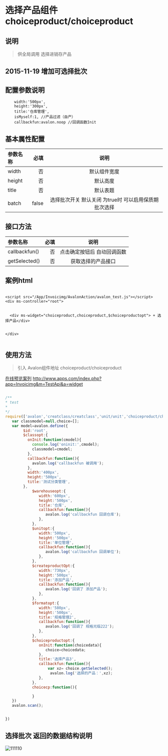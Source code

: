 # 选择产品组件 choiceproduct/choiceproduct

## 说明

  > 供全局调用 选择进销存产品

## 2015-11-19 增加可选择批次


## 配置参数说明
        width:'500px', 
        height:'300px',
        title:'仓库管理',
        isMyself:1, //产品过滤（自产）
        callbackfun:avalon.noop //回调函数Init

## 基本属性配置

| 参数名称      |    必填 | 说明  |
| :-------- | --------:| :--: |
| width  | 否 |  默认组件宽度  |
| height |否| 默认高度 |
|title|否| 默认表题 |
|batch|false| 选择批次开关 默认关闭  为true时 可以启用保质期批次选择 |

##  接口方法

| 参数名称      |    必填 | 说明  |
| :-------- | --------:| :--: |
|callbackfun()|否| 点击确定按钮后  自动回调函数  |
|getSelected()|否| 获取选择的产品接口  |



## 案例html 


```

<script src="/App/Invoicimg/AvalonAction/avalon_test.js"></script>
<div ms-controller="root">


  <div ms-widget="choiceproduct,choiceproduct,$choiceproductopt"> + 选择产品</div>


</div>


```


## 使用方法

  > 引入 Avalon组件地址 choiceproduct/choiceproduct

   [在线预览案列](http://www.apps.com/index.php?app=Invoicimg&m=TestApi&a=widget) http://www.apps.com/index.php?app=Invoicimg&m=TestApi&a=widget

``` javascript

/**
* test
* 
*/
require(['avalon','creatclass/creatclass','unit/unit','choiceproduct/choiceproduct','warehouse/warehouse','createproduct/createproduct','format/format','domReady!'],function(avalon){
   var classmodel=null,choice=[];
   var model=avalon.define({ 
        $id:'root',
        $classopt:{
          onInit:function(cmodel){
            console.log('oninit:',cmodel);
            classmodel=cmodel;
          },
          callbackfun:function(){
            avalon.log('callbackfun 被调用');
          },
          width:'400px',
          height:'500px',
          title:'测试分类管理',
        },
            $warehouseopt:{
               width:'600px',
               height:'500px',
               title:'仓库',
               callbackfun:function(){
                  avalon.log('callbackfun 回调仓库');
               },
            },
            $unitopt:{
               width:'500px',
               height:'500px',
               title:'单位管理',
               callbackfun:function(){
                  avalon.log('callbackfun 回调单位');
               },
            },
            $createproductOpt:{
               width:'730px',
               height:'500px',
               title:'添加产品',
               callbackfun:function(){
                  avalon.log('回调了 添加产品');
               },
            },
            $formatopt:{
               width:'580px',
               height:'500px',
               title:'规格管理2',
               callbackfun:function(){
                  avalon.log('回调了 规格光临222');
               },
            },
            $choiceproductopt:{
               onInit:function(choicedata){
                  choice=choicedata;
               },
               title:'选择产品3',
               callbackfun:function(){
                   var xz= choice.getSelected();
                    avalon.log('选择的产品：',xz);
               },
            },
            choicecp:function(){

            }
   })
   avalon.scan();


})

```


## 选择批次 返回的数据结构说明



![111110](http://192.168.1.240/uploads/ranmufei/apps/38c6dc2974/111110.png)


